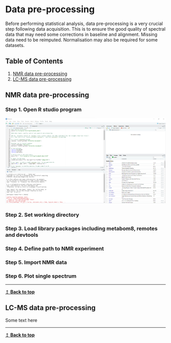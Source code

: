 # Data pre-processing 
Before performing statistical analysis, data pre-processing is a very crucial step following data acquisition. This is to ensure the good quality of spectral data that may need some corrections in baseline and alignment. Missing data need to be reimputed. Normalisation may also be required for some datasets.

## Table of Contents
1. [NMR data pre-processing](#nmr)
2. [LC-MS data pre-processing](#lcms)

## NMR data pre-processing <a name="nmr"></a>
### Step 1. Open R studio program 

![](Figures/Figure1.png)

### Step 2. Set working directory 
### Step 3. Load library packages including metabom8, remotes and devtools
### Step 4. Define path to NMR experiment
### Step 5. Import NMR data
### Step 6. Plot single spectrum

---
[↥ **Back to top**](#top)

## LC-MS data pre-processing <a name="lcms"></a>
Some text here

---
[↥ **Back to top**](#top)
